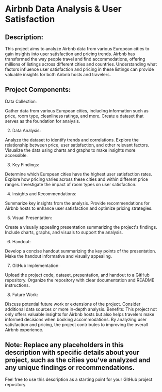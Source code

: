 # Airbnb Data Analysis & User Satisfaction

## Description:
This project aims to analyze Airbnb data from various European cities to gain insights into user satisfaction and pricing trends. Airbnb has transformed the way people travel and find accommodations, offering millions of listings across different cities and countries. Understanding what factors influence user satisfaction and pricing in these listings can provide valuable insights for both Airbnb hosts and travelers.

## Project Components:

Data Collection:

Gather data from various European cities, including information such as price, room type, cleanliness ratings, and more.
Create a dataset that serves as the foundation for analysis.

2. Data Analysis:

Analyze the dataset to identify trends and correlations.
Explore the relationship between price, user satisfaction, and other relevant factors.
Visualize the data using charts and graphs to make insights more accessible.

3. Key Findings:

Determine which European cities have the highest user satisfaction rates.
Explore how pricing varies across these cities and within different price ranges.
Investigate the impact of room types on user satisfaction.

4. Insights and Recommendations:

Summarize key insights from the analysis.
Provide recommendations for Airbnb hosts to enhance user satisfaction and optimize pricing strategies.

5. Visual Presentation:

Create a visually appealing presentation summarizing the project's findings.
Include charts, graphs, and visuals to support the analysis.

6. Handout:

Develop a concise handout summarizing the key points of the presentation.
Make the handout informative and visually appealing.

7. GitHub Implementation:

Upload the project code, dataset, presentation, and handout to a GitHub repository.
Organize the repository with clear documentation and README instructions.

8. Future Work:

Discuss potential future work or extensions of the project.
Consider additional data sources or more in-depth analysis.
Benefits:
This project not only offers valuable insights for Airbnb hosts but also helps travelers make informed decisions when booking accommodations. By analyzing user satisfaction and pricing, the project contributes to improving the overall Airbnb experience.

## Note: Replace any placeholders in this description with specific details about your project, such as the cities you've analyzed and any unique findings or recommendations.

Feel free to use this description as a starting point for your GitHub project repository.
